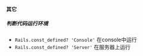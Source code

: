 #### 其它

##### 判断代码运行环境
* `Rails.const_defined? 'Console'` 在console中运行
* `Rails.const_defined? 'Server'`  在服务器上运行
